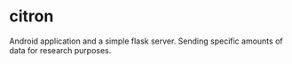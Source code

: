 # citron
Android application and a simple flask server. Sending specific amounts of data for research purposes.
